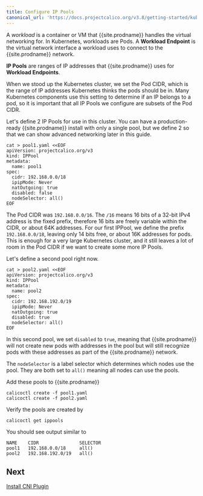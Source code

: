 ```yaml
---
title: Configure IP Pools
canonical_url: 'https://docs.projectcalico.org/v3.8/getting-started/kubernetes/installation/hardway/configure-ip-pools'
---
```


A *workload* is a container or VM that {{site.prodname}} handles the virtual networking for. In Kubernetes, workloads are Pods.
A **Workload Endpoint** is the virtual network interface a workload uses to connect to the {{site.prodname}} network.

**IP Pools** are ranges of IP addresses that {{site.prodname}} uses for **Workload Endpoints**.

When we stood up the Kubernetes cluster, we set the Pod CIDR, which is the range of IP addresses Kubernetes thinks
the pods should be in.  Many Kubernetes components use this setting to determine if an IP belongs to a pod, so it
is important that all IP Pools we configure are subsets of the Pod CIDR.

Let's define 2 IP Pools for use in this cluster.  You can have a production-ready {{site.prodname}} install with only a single
pool, but we define 2 so that we can show advanced networking later in this guide.

```
cat > pool1.yaml <<EOF
apiVersion: projectcalico.org/v3
kind: IPPool
metadata:
  name: pool1
spec:
  cidr: 192.168.0.0/18
  ipipMode: Never
  natOutgoing: true
  disabled: false
  nodeSelector: all()
EOF
```

The Pod CIDR was `192.168.0.0/16`.  The `/16` means 16 bits of a 32-bit IPv4 address is the fixed prefix, therefore
16 bits are freely variable within the CIDR, or about 64K addresses.  For our first IPPool, we define the prefix
`192.168.0.0/18`, leaving only 14 bits free, or about 16K addresses for pods.  This is enough for a very large
Kubernetes cluster, and it still leaves a lot of room in the Pod CIDR if we want to create some more IP Pools.

Let's define a second pool right now.

```
cat > pool2.yaml <<EOF
apiVersion: projectcalico.org/v3
kind: IPPool
metadata:
  name: pool2
spec:
  cidr: 192.168.192.0/19
  ipipMode: Never
  natOutgoing: true
  disabled: true
  nodeSelector: all()
EOF
```

In this second pool, we set `disabled` to `true`, meaning that {{site.prodname}} will not create new pods with addresses in the pool
but will still recognize pods with these addresses as part of the {{site.prodname}} network.

The `nodeSelector` is a label selector which determines which nodes use the pool. They are both set to `all()` meaning all
nodes can use the pools.

Add these pools to {{site.prodname}}

```
calicoctl create -f pool1.yaml
calicoctl create -f pool2.yaml
```

Verify the pools are created by

```
calicoctl get ippools
```

You should see output similar to 

```
NAME    CIDR               SELECTOR   
pool1   192.168.0.0/18     all()      
pool2   192.168.192.0/19   all()
```

## Next

[Install CNI Plugin](./install-cni-plugin)